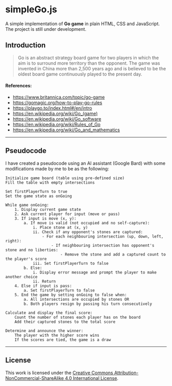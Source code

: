# simpleGo.js
A simple implementation of **Go game** in plain HTML, CSS and JavaScript. The project is still under development.

## Introduction
> Go is an abstract strategy board game for two players in which the aim is to surround more territory than the opponent. The game was invented in China more than 2,500 years ago and is believed to be the oldest board game continuously played to the present day.

#### References:
- <https://www.britannica.com/topic/go-game>
- <https://gomagic.org/how-to-play-go-rules>
- <https://playgo.to/index.html#/en/intro>
- <https://en.wikipedia.org/wiki/Go_(game)>
- <https://en.wikipedia.org/wiki/Go_software>
- <https://en.wikipedia.org/wiki/Rules_of_Go>
- <https://en.wikipedia.org/wiki/Go_and_mathematics>

---

## Pseudocode
I have created a pseudocode using an AI assistant (Google Bard) with some modifications made by me to be as the following:

```
Initialize game board (table using pre-defined size)
Fill the table with empty intersections

Set firstPlayerTurn to true
Set the game state as onGoing

While game onGoing:
	1. Display current game state
	2. Ask current player for input (move or pass)
	3. If input is move (x, y):
		a. If move is valid (not occupied and no self-capture):
			i. Place stone at (x, y)
			ii. Check if any opponent's stones are captured:
				- For each neighbouring intersection (up, down, left, right):
					- If neighbouring intersection has opponent's stone and no liberties:
						- Remove the stone and add a captured count to the player's score
			iii. Set firstPlayerTurn to false
		b. Else:
			i. Display error message and prompt the player to make another choice
			ii. Return
	4. Else if input is pass:
		a. Set firstPlayerTurn to false
	5. End the game by setting onGoing to false when:
		a. All intersections are occupied by stones OR
		b. Both players resign by passing his turn consecutively

Calculate and display the final score:
	Count the number of stones each player has on the board
	Add their captured stones to the total score

Determine and announce the winner:
	The player with the higher score wins
	If the scores are tied, the game is a draw
```

---

## License
This work is licensed under the [Creative Commons Attribution-NonCommercial-ShareAlike 4.0 International License](https://creativecommons.org/licenses/by-nc-sa/4.0/).
